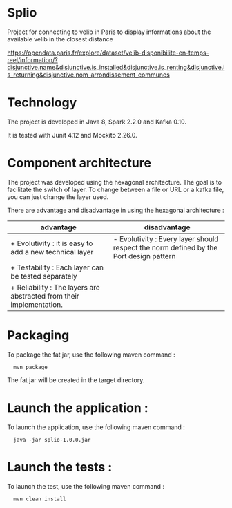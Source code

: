 # Splio
Project for connecting to velib in Paris to display informations about the available velib in the closest distance

https://opendata.paris.fr/explore/dataset/velib-disponibilite-en-temps-reel/information/?disjunctive.name&disjunctive.is_installed&disjunctive.is_renting&disjunctive.is_returning&disjunctive.nom_arrondissement_communes

# Technology
The project is developed in Java 8, Spark 2.2.0 and Kafka 0.10. 

It is tested with Junit 4.12 and Mockito 2.26.0.

# Component architecture
The project was developed using the hexagonal architecture. The goal is to facilitate the switch of layer. To change between a file or URL or a kafka file, you can just change the layer used.


There are advantage and disadvantage in using the hexagonal architecture :

advantage | disadvantage
--- | --- 
+ Evolutivity : it is easy to add a new technical layer  | - Evolutivity : Every layer should respect the norm defined by the Port design pattern
+ Testability : Each layer can be tested separately | 
+ Reliability : The layers are abstracted from their implementation. |

# Packaging
To package the fat jar, use the following maven command :
``` maven
  mvn package 
```

The fat jar will be created in the target directory.

# Launch the application :
To launch the application, use the following maven command :
``` maven
  java -jar splio-1.0.0.jar
```

# Launch the tests :
To launch the test, use the following maven command :
``` maven
  mvn clean install
```